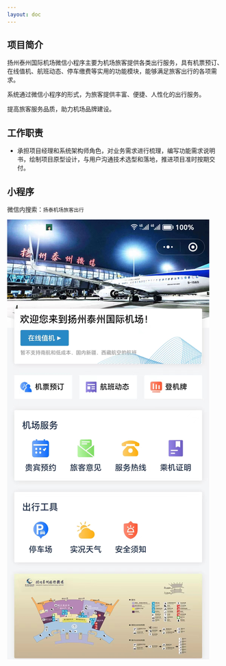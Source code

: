 ```yaml
---
layout: doc
---
```


## 项目简介 ##

扬州泰州国际机场微信小程序主要为机场旅客提供各类出行服务，具有机票预订、在线值机、航班动态、停车缴费等实用的功能模块，能够满足旅客出行的各项需求。

系统通过微信小程序的形式，为旅客提供丰富、便捷、人性化的出行服务。

提高旅客服务品质，助力机场品牌建设。

## 工作职责 ##

- 承担项目经理和系统架构师角色，对业务需求进行梳理，编写功能需求说明书，绘制项目原型设计，与用户沟通技术选型和落地，推进项目准时按期交付。

## 小程序 ##

微信内搜索：`扬泰机场旅客出行`

![扬泰机场智慧出行小程序](../public/images/cmono-%E5%BE%AE%E4%BF%A1%E5%9B%BE%E7%89%87_20230718132006.jpg)
